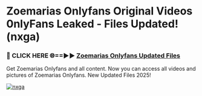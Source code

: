 # Zoemarias Onlyfans Original Videos 0nlyFans Leaked - Files Updated! (nxga)

<h3>🔴 CLICK HERE 🌐==►► <a href="https://tinyurl.com/ehrbuxhb" rel="nofollow">Zoemarias Onlyfans Updated Files</a></h3>

Get Zoemarias Onlyfans and all content. Now you can access all videos and pictures of Zoemarias Onlyfans. New Updated Files 2025!

[![nxga](https://i.imgur.com/lVYEuWS.gif)](https://tinyurl.com/ehrbuxhb)
